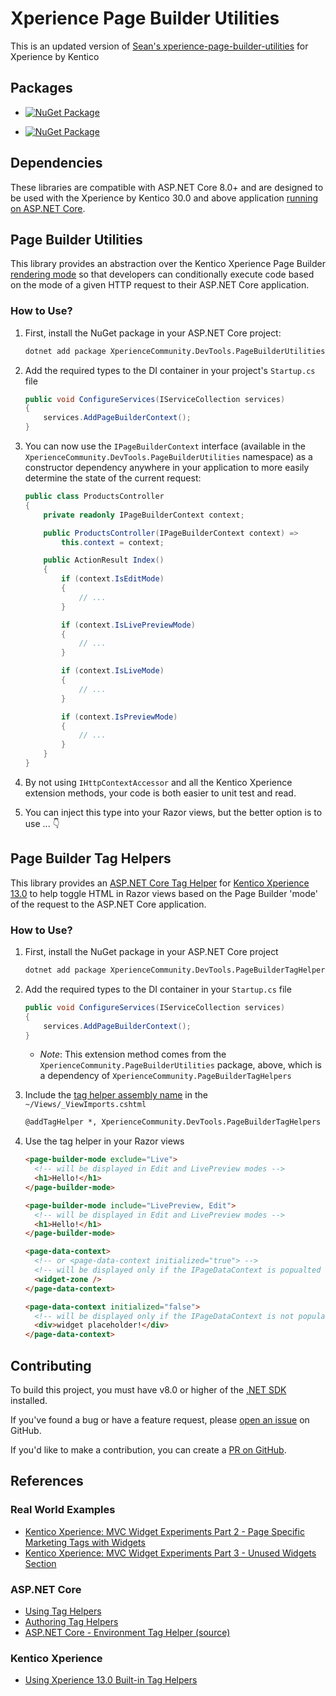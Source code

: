 # Xperience Page Builder Utilities
This is an updated version of [Sean's xperience-page-builder-utilities](https://github.com/wiredviews/xperience-page-builder-utilities) for Xperience by Kentico

## Packages

- [![NuGet Package](https://img.shields.io/nuget/v/XperienceCommunity.PageBuilderUtilities.svg)](https://www.nuget.org/packages/XperienceCommunity.DevTools.PageBuilderUtilities)

- [![NuGet Package](https://img.shields.io/nuget/v/XperienceCommunity.PageBuilderTagHelpers.svg)](https://www.nuget.org/packages/XperienceCommunity.DevTools.PageBuilderTagHelpers)


## Dependencies

These libraries are compatible with ASP.NET Core 8.0+ and are designed to be used with the Xperience by Kentico 30.0 and above application [running on ASP.NET Core](https://docs.xperience.io/x/BQ2RBg).

## Page Builder Utilities

This library provides an abstraction over the Kentico Xperience Page Builder [rendering mode](https://docs.xperience.io/x/QA2RBg#Creatingpageswitheditableareas-Checkingforrenderingcontext) so that developers can conditionally execute code based on the mode of a given HTTP request to their ASP.NET Core application.

### How to Use?

1. First, install the NuGet package in your ASP.NET Core project:

   ```bash
   dotnet add package XperienceCommunity.DevTools.PageBuilderUtilities
   ```

1. Add the required types to the DI container in your project's `Startup.cs` file

   ```csharp
   public void ConfigureServices(IServiceCollection services)
   {
       services.AddPageBuilderContext();
   }
   ```

1. You can now use the `IPageBuilderContext` interface (available in the `XperienceCommunity.DevTools.PageBuilderUtilities` namespace) as a constructor dependency anywhere in your application to more easily determine the state of the current request:

   ```csharp
   public class ProductsController
   {
       private readonly IPageBuilderContext context;

       public ProductsController(IPageBuilderContext context) =>
           this.context = context;

       public ActionResult Index()
       {
           if (context.IsEditMode)
           {
               // ...
           }

           if (context.IsLivePreviewMode)
           {
               // ...
           }

           if (context.IsLiveMode)
           {
               // ...
           }

           if (context.IsPreviewMode)
           {
               // ...
           }
       }
   }
   ```

1. By not using `IHttpContextAccessor` and all the Kentico Xperience extension methods, your code is both easier to unit test and read.

1. You can inject this type into your Razor views, but the better option is to use ... 👇

## Page Builder Tag Helpers

This library provides an [ASP.NET Core Tag Helper](https://docs.microsoft.com/en-US/aspnet/core/mvc/views/tag-helpers/intro?view=aspnetcore-3.1) for [Kentico Xperience 13.0](https://docs.xperience.io/x/bYHaBg)
to help toggle HTML in Razor views based on the Page Builder 'mode' of the request to the ASP.NET Core application.

### How to Use?

1. First, install the NuGet package in your ASP.NET Core project

   ```bash
   dotnet add package XperienceCommunity.DevTools.PageBuilderTagHelpers
   ```

1. Add the required types to the DI container in your `Startup.cs` file

   ```csharp
   public void ConfigureServices(IServiceCollection services)
   {
       services.AddPageBuilderContext();
   }
   ```

   - _Note_: This extension method comes from the `XperienceCommunity.PageBuilderUtilities` package, above, which is a dependency of `XperienceCommunity.PageBuilderTagHelpers`

1. Include the [tag helper assembly name](https://docs.microsoft.com/en-US/aspnet/core/mvc/views/tag-helpers/intro?view=aspnetcore-5.0#addtaghelper-makes-tag-helpers-available) in the `~/Views/_ViewImports.cshtml`

   ```html
   @addTagHelper *, XperienceCommunity.DevTools.PageBuilderTagHelpers
   ```

1. Use the tag helper in your Razor views

   ```html
   <page-builder-mode exclude="Live">
     <!-- will be displayed in Edit and LivePreview modes -->
     <h1>Hello!</h1>
   </page-builder-mode>

   <page-builder-mode include="LivePreview, Edit">
     <!-- will be displayed in Edit and LivePreview modes -->
     <h1>Hello!</h1>
   </page-builder-mode>

   <page-data-context>
     <!-- or <page-data-context initialized="true"> -->
     <!-- will be displayed only if the IPageDataContext is popualted -->
     <widget-zone />
   </page-data-context>

   <page-data-context initialized="false">
     <!-- will be displayed only if the IPageDataContext is not populated -->
     <div>widget placeholder!</div>
   </page-data-context>
   ```

## Contributing

To build this project, you must have v8.0 or higher
of the [.NET SDK](https://dotnet.microsoft.com/en-us/download/dotnet/8.0) installed.

If you've found a bug or have a feature request, please [open an issue](https://github.com/KenticoDevTrev/xperience-page-builder-utilities/issues/new) on GitHub.

If you'd like to make a contribution, you can create a [PR on GitHub](https://github.com/KenticoDevTrev/xperience-page-builder-utilities/compare).

## References

### Real World Examples

- [Kentico Xperience: MVC Widget Experiments Part 2 - Page Specific Marketing Tags with Widgets](https://dev.to/seangwright/kentico-xperience-mvc-widget-experiments-part-2-page-specific-marketing-tags-with-widgets-1j69)
- [Kentico Xperience: MVC Widget Experiments Part 3 - Unused Widgets Section](https://dev.to/seangwright/kentico-xperience-mvc-widget-experiments-part-3-unused-widgets-section-323j)

### ASP.NET Core

- [Using Tag Helpers](https://docs.microsoft.com/en-US/aspnet/core/mvc/views/tag-helpers/intro?view=aspnetcore-8.0)
- [Authoring Tag Helpers](https://docs.microsoft.com/en-us/aspnet/core/mvc/views/tag-helpers/authoring?view=aspnetcore-8.0)
- [ASP.NET Core - Environment Tag Helper (source)](https://github.com/dotnet/aspnetcore/blob/v5.0.1/src/Mvc/Mvc.TagHelpers/src/EnvironmentTagHelper.cs)

### Kentico Xperience

- [Using Xperience 13.0 Built-in Tag Helpers](https://docs.xperience.io/x/bYHaBg)
